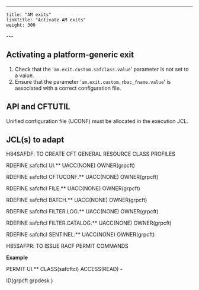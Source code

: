 ---
    title: "AM exits"
    linkTitle: "Activate AM exits"
    weight: 300
---<span id="Activat"></span>

## Activating a platform-generic exit

1. Check that the '`am.exit.custom.safclass.value`' parameter is not set to a value.
1. Ensure that the parameter '`am.exit.custom.rbac_fname.value`' is associated with a correct configuration file.

## API and CFTUTIL

Unified configuration file (UCONF) must be allocated in the execution JCL.

## JCL(s) to adapt

H84SAFDF: TO CREATE CFT GENERAL RESOURCE CLASS PROFILES

RDEFINE safcftcl UI.\*\* UACC(NONE) OWNER(grpcft)

RDEFINE safcftcl CFTUCONF.\*\* UACC(NONE) OWNER(grpcft)

RDEFINE safcftcl FILE.\*\* UACC(NONE) OWNER(grpcft)

RDEFINE safcftcl BATCH.\*\* UACC(NONE) OWNER(grpcft)

RDEFINE safcftcl FILTER.LOG.\*\* UACC(NONE) OWNER(grpcft)

RDEFINE safcftcl FILTER.CATALOG.\*\* UACC(NONE) OWNER(grpcft)

RDEFINE safcftcl SENTINEL.\*\* UACC(NONE) OWNER(grpcft)

H85SAFPR: TO ISSUE RACF PERMIT COMMANDS

**Example**

PERMIT UI.\*\* CLASS(safcftcl) ACCESS(READ) -

ID(grpcft grpdesk )
